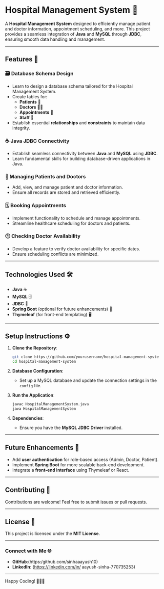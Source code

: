 # Hospital Management System 🏥

A **Hospital Management System** designed to efficiently manage patient and doctor information, appointment scheduling, and more. This project provides a seamless integration of **Java** and **MySQL** through **JDBC**, ensuring smooth data handling and management.

---

## Features 🚀

### 🗃️ Database Schema Design
- Learn to design a database schema tailored for the Hospital Management System.
- Create tables for:
  - **Patients** 🏥
  - **Doctors** 👨‍⚕️
  - **Appointments** 📅
  - **Staff** 👥
- Establish essential **relationships** and **constraints** to maintain data integrity.

### ☕ Java JDBC Connectivity
- Establish seamless connectivity between **Java** and **MySQL** using **JDBC**.
- Learn fundamental skills for building database-driven applications in Java.

### 🏥 Managing Patients and Doctors
- Add, view, and manage patient and doctor information.
- Ensure all records are stored and retrieved efficiently.

### 🗓️ Booking Appointments
- Implement functionality to schedule and manage appointments.
- Streamline healthcare scheduling for doctors and patients.

### 🕒 Checking Doctor Availability
- Develop a feature to verify doctor availability for specific dates.
- Ensure scheduling conflicts are minimized.

---

## Technologies Used 🛠️

- **Java** ☕
- **MySQL** 🗄️
- **JDBC** 🔗
- **Spring Boot** (optional for future enhancements) 🌱
- **Thymeleaf** (for front-end templating) 🖥️

---

## Setup Instructions ⚙️

1. **Clone the Repository**:
   ```bash
   git clone https://github.com/yourusername/hospital-management-system.git
   cd hospital-management-system
   ```

2. **Database Configuration**:
   - Set up a MySQL database and update the connection settings in the `config` file.
   
3. **Run the Application**:
   ```bash
   javac HospitalManagementSystem.java
   java HospitalManagementSystem
   ```

4. **Dependencies**:
   - Ensure you have the **MySQL JDBC Driver** installed.

---

## Future Enhancements 🌟

- Add **user authentication** for role-based access (Admin, Doctor, Patient).
- Implement **Spring Boot** for more scalable back-end development.
- Integrate a **front-end interface** using Thymeleaf or React.

---

## Contributing 🤝

Contributions are welcome! Feel free to submit issues or pull requests.

---

## License 📄

This project is licensed under the **MIT License**.

---

### Connect with Me 🌐

- **GitHub**:(https:/github.com/sinhaaayush10)
- **LinkedIn**: (https://linkedin.com/in/
aayush-sinha-770735253)

---

Happy Coding! 👨‍💻✨
